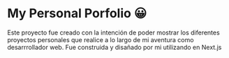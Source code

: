 # My Personal Porfolio 😀

Este proyecto fue creado con la intención de poder mostrar los diferentes proyectos personales que realice a lo largo de mi aventura como desarrrollador web. Fue construida y disañado por mi utilizando en Next.js
